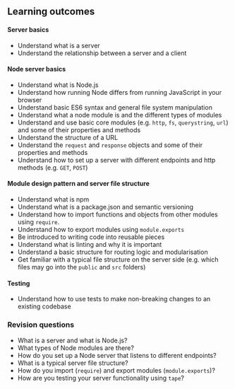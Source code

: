## Learning outcomes

#### Server basics

- Understand what is a server
- Understand the relationship between a server and a client

#### Node server basics

- Understand what is Node.js
- Understand how running Node differs from running JavaScript in your browser
- Understand basic ES6 syntax and general file system manipulation
- Understand what a node module is and the different types of modules
- Understand and use basic core modules (e.g. `http`, `fs`, `querystring`, `url`) and some of their properties and methods
- Understand the structure of a URL
- Understand the `request` and `response` objects and some of their properties and methods
- Understand how to set up a server with different endpoints and http methods (e.g. `GET`, `POST`)

#### Module design pattern and server file structure

- Understand what is npm
- Understand what is a package.json and semantic versioning
- Understand how to import functions and objects from other modules using `require`.
- Understand how to export modules using `module.exports`
- Be introduced to writing code into reusable pieces
- Understand what is linting and why it is important
- Understand a basic structure for routing logic and modularisation
- Get familiar with a typical file structure on the server side (e.g. which files may go into the `public` and `src` folders)

#### Testing

- Understand how to use tests to make non-breaking changes to an existing codebase

### Revision questions

- What is a server and what is Node.js?
- What types of Node modules are there?
- How do you set up a Node server that listens to different endpoints?
- What is a typical server file structure?
- How do you import (`require`) and export modules (`module.exports`)?
- How are you testing your server functionality using `tape`?
